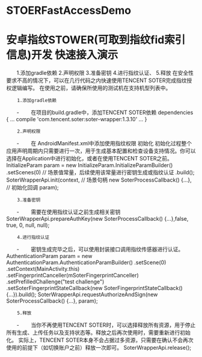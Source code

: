 # STOERFastAccessDemo

安卓指纹STOWER(可取到指纹fid索引信息)开发 快速接入演示
=
        1.添加gradle依赖
        2.声明权限
        3.准备密钥
        4.进行指纹认证、
        5.释放
        在安全性要求不高的情况下，可以在几行代码之内快速使用TENCENT SOTER完成指纹授权逻辑编写。
        在使用之前，请确保所使用的测试机在支持机型列表中。

        1.添加gradle依赖
        -
        在项目的build.gradle中，添加TENCENT SOTER依赖
        dependencies {
            ...
            compile 'com.tencent.soter:soter-wrapper:1.3.10'
            ...
        }

        2.声明权限
        -
        在 AndroidManifest.xml中添加使用指纹权限
        <uses-permission android:name="android.permission.USE_FINGERPRINT"/>
        初始化
        初始化过程整个应用声明周期内只需要进行一次，用于生成基本配置和检查设备支持情况。你可以选择在Application中进行初始化，或者在使用TENCENT SOTER之前。
        InitializeParam param = new InitializeParam.InitializeParamBuilder()
        .setScenes(0) // 场景值常量，后续使用该常量进行密钥生成或指纹认证
        .build();
        SoterWrapperApi.init(context, // 场景句柄
        new SoterProcessCallback<SoterProcessNoExtResult>() {...}, // 初始化回调
        param);

        3.准备密钥
        -
        需要在使用指纹认证之前生成相关密钥
        SoterWrapperApi.prepareAuthKey(new SoterProcessCallback<SoterProcessKeyPreparationResult>() {...},false, true, 0, null, null);

        4.进行指纹认证
        -
        密钥生成完毕之后，可以使用封装接口调用指纹传感器进行认证。
        AuthenticationParam param = new AuthenticationParam.AuthenticationParamBuilder()
                                            .setScene(0)
                                            .setContext(MainActivity.this)
                                            .setFingerprintCanceller(mSoterFingerprintCanceller)
                                            .setPrefilledChallenge("test challenge")
                                            .setSoterFingerprintStateCallback(new SoterFingerprintStateCallback() {...}).build();
        SoterWrapperApi.requestAuthorizeAndSign(new SoterProcessCallback<SoterProcessAuthenticationResult>() {...}, param);

        5.释放
        -
        当你不再使用TENCENT SOTER时，可以选择释放所有资源，用于停止所有生成、上传任务以及支持状态等。释放之后再次使用时，需要重新进行初始化。 实际上，TENCENT SOTER本身不会占据过多资源，只需要在确认不会再次使用的前提下（如切换账户之前）释放一次即可。
        SoterWrapperApi.release();

